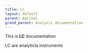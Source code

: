 ```yaml
---
title: LC
layout: default
parent: Agilent
grand_parent: Analysis documentation
---
```


This is **LC** documentation

LC are analyticla instruments
